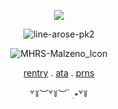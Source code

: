 <div align="center">

![](https://komarev.com/ghpvc/?username=mlzeno&color=e17388&label=THE_QURIO)

</div>



<div align="center">

![line-arose-pk2](https://github.com/user-attachments/assets/04251a51-89b1-40d7-a40f-e6a9bf2a82c6)

</div>





<div align="center">

![MHRS-Malzeno_Icon](https://github.com/user-attachments/assets/f34cf683-2450-48fa-9d2e-098f99b596c4)

</div>



<div align="center">

[rentry](https://rentry.co/aIone-traveler) . [ata](https://27jay.straw.page)  .  [prns](https://pronouns.cc/@27jay) 

꒷꒦︶꒷꒦︶ ๋ ࣭ ⭑꒷꒦

</div>

